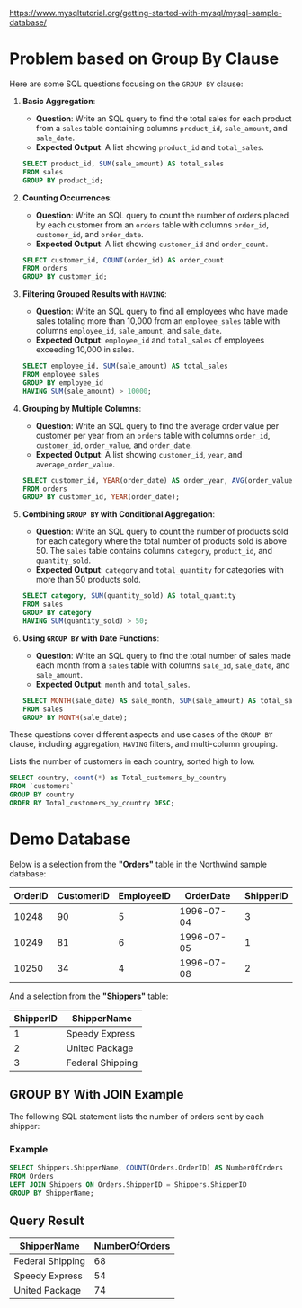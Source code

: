 https://www.mysqltutorial.org/getting-started-with-mysql/mysql-sample-database/

# Problem based on Group By Clause

Here are some SQL questions focusing on the `GROUP BY` clause:

1. **Basic Aggregation**:
   - **Question**: Write an SQL query to find the total sales for each product from a `sales` table containing columns `product_id`, `sale_amount`, and `sale_date`.
   - **Expected Output**: A list showing `product_id` and `total_sales`.

   ```sql
   SELECT product_id, SUM(sale_amount) AS total_sales
   FROM sales
   GROUP BY product_id;
   ```

2. **Counting Occurrences**:
   - **Question**: Write an SQL query to count the number of orders placed by each customer from an `orders` table with columns `order_id`, `customer_id`, and `order_date`.
   - **Expected Output**: A list showing `customer_id` and `order_count`.

   ```sql
   SELECT customer_id, COUNT(order_id) AS order_count
   FROM orders
   GROUP BY customer_id;
   ```

3. **Filtering Grouped Results with `HAVING`**:
   - **Question**: Write an SQL query to find all employees who have made sales totaling more than 10,000 from an `employee_sales` table with columns `employee_id`, `sale_amount`, and `sale_date`.
   - **Expected Output**: `employee_id` and `total_sales` of employees exceeding 10,000 in sales.

   ```sql
   SELECT employee_id, SUM(sale_amount) AS total_sales
   FROM employee_sales
   GROUP BY employee_id
   HAVING SUM(sale_amount) > 10000;
   ```

4. **Grouping by Multiple Columns**:
   - **Question**: Write an SQL query to find the average order value per customer per year from an `orders` table with columns `order_id`, `customer_id`, `order_value`, and `order_date`.
   - **Expected Output**: A list showing `customer_id`, `year`, and `average_order_value`.

   ```sql
   SELECT customer_id, YEAR(order_date) AS order_year, AVG(order_value) AS average_order_value
   FROM orders
   GROUP BY customer_id, YEAR(order_date);
   ```

5. **Combining `GROUP BY` with Conditional Aggregation**:
   - **Question**: Write an SQL query to count the number of products sold for each category where the total number of products sold is above 50. The `sales` table contains columns `category`, `product_id`, and `quantity_sold`.
   - **Expected Output**: `category` and `total_quantity` for categories with more than 50 products sold.

   ```sql
   SELECT category, SUM(quantity_sold) AS total_quantity
   FROM sales
   GROUP BY category
   HAVING SUM(quantity_sold) > 50;
   ```

6. **Using `GROUP BY` with Date Functions**:
   - **Question**: Write an SQL query to find the total number of sales made each month from a `sales` table with columns `sale_id`, `sale_date`, and `sale_amount`.
   - **Expected Output**: `month` and `total_sales`.

   ```sql
   SELECT MONTH(sale_date) AS sale_month, SUM(sale_amount) AS total_sales
   FROM sales
   GROUP BY MONTH(sale_date);
   ```

These questions cover different aspects and use cases of the `GROUP BY` clause, including aggregation, `HAVING` filters, and multi-column grouping.


Lists the number of customers in each country, sorted high to low.

```sql
SELECT country, count(*) as Total_customers_by_country 
FROM `customers` 
GROUP BY country
ORDER BY Total_customers_by_country DESC;
```

# Demo Database

Below is a selection from the **"Orders"** table in the Northwind sample database:

| OrderID | CustomerID | EmployeeID | OrderDate   | ShipperID |
|---------|------------|------------|-------------|-----------|
| 10248   | 90         | 5          | 1996-07-04  | 3         |
| 10249   | 81         | 6          | 1996-07-05  | 1         |
| 10250   | 34         | 4          | 1996-07-08  | 2         |

And a selection from the **"Shippers"** table:

| ShipperID | ShipperName       |
|-----------|-------------------|
| 1         | Speedy Express    |
| 2         | United Package    |
| 3         | Federal Shipping  |

## GROUP BY With JOIN Example

The following SQL statement lists the number of orders sent by each shipper:

### Example
```sql
SELECT Shippers.ShipperName, COUNT(Orders.OrderID) AS NumberOfOrders
FROM Orders
LEFT JOIN Shippers ON Orders.ShipperID = Shippers.ShipperID
GROUP BY ShipperName;
```
## Query Result

| ShipperName       | NumberOfOrders |
|-------------------|----------------|
| Federal Shipping  | 68             |
| Speedy Express    | 54             |
| United Package    | 74             |
